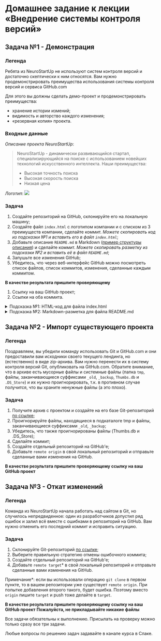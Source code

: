 # Домашнее задание к лекции «Внедрение системы контроля версий»

## Задача №1 - Демонстрация

### Легенда

Ребята из NeuroStartUp не используют систем контроля версий и достаточно скептически к ним относятся. Вам нужно продемонстрировать преимущества использования системы контроля версий и сервиса GitHub.com

Для этого вы должны сделать демо-проект и продемонстрировать преимущества:
* хранение истории измений;
* видимость и авторство каждого изменения;
* «резервная копия» проекта.

### Входные данные

_Описание проекта NeuroStartUp_:
> NeuroStartUp - динамически развивающийся стартап, специализирующийся на поиске с использованием новейших технологий искусственного интеллекта.
> Наши преимущества:
> * Высокая точность поиска
> * Высокая скорость поиска
> * Низкая цена

_Логотип_:
![](https://i.imgur.com/IZORWiI.png)

### Задача

1. Создайте репозиторий на GitHub, склонируйте его на локальную машину;
1. Создайте файл `index.html` с логотипом компании и с списком из 3 преимуществ компании, сделайте коммит. 
_Можете скопировать код из подсказки №1 и вставить его в файл `index.html`_;
1. Добавьте описание `README.md` в Markdown ([пример структуры описания](/introduction/example.md)) и сделайте коммит. 
_Можете скопировать разметку из подсказки №2 и вставить её в файл `README.md`_;
1. Запушьте все изменения GitHub;
1. Убедитесь, что через веб-интерфейс GitHub можно посмотреть список файлов, список коммитов, изменения, сделанные каждым коммитом.

**В качестве результата пришлите проверяющему** 
1. Ссылку на ваш GitHub проект;
1. Ссылки на оба коммита.

<details>
    <summary>Подсказка №1: HTML-код для файла index.html</summary>

```html
<!DOCTYPE html>
<html lang="en">
<head>
    <meta charset="UTF-8">
    <meta name="viewport" content="width=device-width, initial-scale=1.0">
    <meta http-equiv="X-UA-Compatible" content="ie=edge">
    <title>NeuroStartUp</title>
</head>
<body>
    <h1><img src="logo.png"></h1>
    <p>Наши преимущества:</p>
    <ul>
        <li>Высокая точность поиска</li>
        <li>Высокая скорость поиска</li>
        <li>Низкая цена</li>
    </ul>
</body>
</html>
```

Где `logo.png` — это логотип (кликаете правой кнопкой «Сохранить как»), сохранённый рядом с файлом `index.html`.

</details>

<details>
    <summary>Подсказка №2: Markdown-разметка для файла README.md</summary>

```markdown
# Git. README.md (пример)

# Название проекта

Короткое описание проекта

## Начало работы

Небольшой набор инструкций, объясняющий, как получить копию этого проекта для запуска на локальном ПК.

### Prerequisites

Что нужно установить на ПК для использования (например: Git, браузер и т.д.).

### Установка и запуск

Пошаговый процесс установки и запуска

## Лицензия

Опишите условия лицензии
```
</details>

## Задача №2 - Импорт существующего проекта

### Легенда

Поздравляем, вы убедили команду использовать Git и GitHub.com и они предоставили вам исходники своего текущего лендинга, но (естественно) в виде zip-архива. Вам нужно перенести их в систему контроля версий Git, опубликовать на GitHub.com. Обратите внимание, что в архиве есть мусорные файлы и системные файлы (папка `tmp`, файлы, заканчивающиеся суффиксами `_old`, `_backup`, `Thumbs.db` и `.DS_Store`) и их нужно проигнорировать, т.к. в противном случае получится, что вы храните ненужные файлы (а это плохо).

### Задача

1. Получите архив с проектом и создайте на его базе Git-репозиторий [по ссылке](https://github.com/netology-code/git-homeworks/raw/master/introduction/src/neuro-startup.zip);
1. Проигнорируйте файлы, находящиеся в подкаталоге tmp и файлы, заканчивающиеся суффиксами `_old`, `_backup`;
1. Убедитесь, что также проигнорированы файлы (Thumbs.db и .DS_Store);
1. Сделайте коммит;
1. Создайте отдельный репозиторий на GitHub'е;
1. Добавьте `remote origin` в свой локальный репозиторий и отправьте сделанные вами изменения на GitHub.

**В качестве результата пришлите проверяющему ссылку на ваш GitHub проект**


## Задача №3 - Откат изменений

### Легенда

Команда из NeuroStartUp начала работать над сайтом в Git, но случилось непредвиденное: один из разработчиков допустил ряд ошибок и залил всё вместе с ошибками в репозиторий на GitHub. Вам нужно отменить его последний коммит и исправить ситуацию.

### Задача

1. Склонируйте Git-репозиторий [по ссылке](https://github.com/netology-code/git-homeworks-neuro);
1. Выберите правильную стратегию отмены ошибочного коммита;
1. Создайте отдельный репозиторий на GitHub'е;
1. Добавьте `remote target`* в свой локальный репозиторий и отправьте сделанные вами изменения на GitHub.

Примечание*: если вы использовали операцию `git clone` в первом пункте, то в вашем репозитории уже существует `remote origin`. При попытке добавления второго такого, будет ошибка. Поэтому вместо `origin` пишите `target` и push тоже делайте в `target`. 

**В качестве результата пришлите проверяющему ссылку на ваш GitHub проект**
**Пожалуйста, не прикладывайте никакие файлы**

Все задачи обязательны к выполнению. Присылать на проверку можно только сразу все три задачи.

Любые вопросы по решению задач задавайте в канале курса в Слаке.

